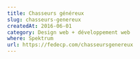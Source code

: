 ```yaml
---
title: Chasseurs généreux
slug: chasseurs-genereux
createdAt: 2016-06-01
category: Design web + développement web
where: Spektrum
url: https://fedecp.com/chasseursgenereux
---
```


